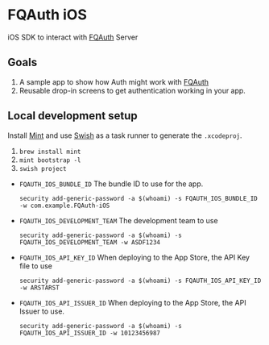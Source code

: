 # FQAuth iOS

iOS SDK to interact with [FQAuth](https://github.com/FullQueueDeveloper/FQAuth) Server

## Goals

1. A sample app to show how Auth might work with [FQAuth](https://github.com/FullQueueDeveloper/FQAuth)
2. Reusable drop-in screens to get authentication working in your app.

## Local development setup

Install [Mint](https://github.com/yonaskolb/Mint) and use [Swish](https://github.com/FullQueueDeveloper/Swish) as a task runner to generate the `.xcodeproj`.

1. `brew install mint`
2. `mint bootstrap -l`
3. `swish project`


- `FQAUTH_IOS_BUNDLE_ID` The bundle ID to use for the app.

  ```
  security add-generic-password -a $(whoami) -s FQAUTH_IOS_BUNDLE_ID -w com.example.FQAuth-iOS
  ```

- `FQAUTH_IOS_DEVELOPMENT_TEAM` The development team to use

  ```
  security add-generic-password -a $(whoami) -s FQAUTH_IOS_DEVELOPMENT_TEAM -w ASDF1234
  ```

- `FQAUTH_IOS_API_KEY_ID` When deploying to the App Store, the API Key file to use

  ```
  security add-generic-password -a $(whoami) -s FQAUTH_IOS_API_KEY_ID -w ARSTARST
  ```

- `FQAUTH_IOS_API_ISSUER_ID` When deploying to the App Store, the API Issuer to use.

  ```
  security add-generic-password -a $(whoami) -s FQAUTH_IOS_API_ISSUER_ID -w 10123456987
  ```
